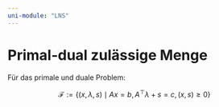 ```yaml
---
uni-module: "LNS"
---
```


# Primal-dual zulässige Menge

Für das primale und duale Problem:

$$\mathcal{F}:=\left\{(x, \lambda, s) \mid A x=b, A^{\top} \lambda+s=c,(x, s) \geq 0\right\}$$
